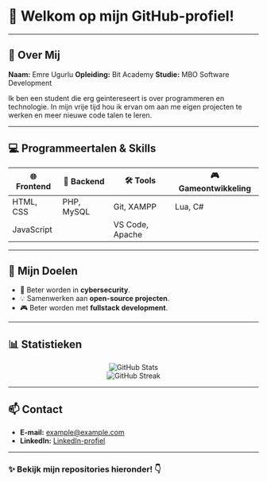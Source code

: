 # 🌟 Welkom op mijn GitHub-profiel!

---

## 👋 Over Mij  
**Naam:** Emre Ugurlu
**Opleiding:** Bit Academy
**Studie:** MBO Software Development 

Ik ben een student die erg geintereseert is over programmeren en technologie. In mijn vrije tijd hou ik ervan om aan me eigen projecten te werken en meer nieuwe code talen te leren.

---

## 💻 Programmeertalen & Skills

| 🌐 Frontend       | 💾 Backend     | 🛠 Tools         | 🎮 Gameontwikkeling |
|-------------------|---------------|------------------|---------------------|
| HTML, CSS         | PHP, MySQL    | Git, XAMPP       | Lua, C#             |
| JavaScript        |               | VS Code, Apache  |                     |

---

## 🎯 Mijn Doelen
- 🚀 Beter worden in **cybersecurity**.  
- 💡 Samenwerken aan **open-source projecten**.  
- 🎮 Beter worden met **fullstack development**.  

---

## 📊 Statistieken

<div align="center">
  <img src="https://github-readme-stats.vercel.app/api?username=emre757&show_icons=true&theme=radical" alt="GitHub Stats">
  <br>
  <img src="https://github-readme-streak-stats.herokuapp.com/?user=emre757&theme=radical" alt="GitHub Streak">
</div>

---

## 📫 Contact  
- **E-mail:** [example@example.com](mailto:example@example.com)  
- **LinkedIn:** [LinkedIn-profiel](https://linkedin.com)  

---

### ✨ Bekijk mijn repositories hieronder! 👇
